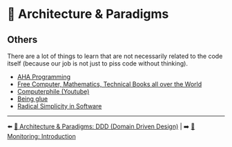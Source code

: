 # 🌇 Architecture & Paradigms

## Others

There are a lot of things to learn that are not necessarily related to the code itself (because our job is not just to piss code without thinking).

- [AHA Programming](https://kentcdodds.com/blog/aha-programming)
- [Free Computer, Mathematics, Technical Books all over the World](https://freecomputerbooks.com/)
- [Computerphile (Youtube)](https://www.youtube.com/channel/UC9-y-6csu5WGm29I7JiwpnA/videos)
- [Being glue](https://noidea.dog/glue)
- [Radical Simplicity in Software](https://www.radicalsimpli.city/)

---

⬅️ [🌇 Architecture & Paradigms: DDD (Domain Driven Design)](./9-domain-driven-design.md) |
➡️ [🔬 Monitoring: Introduction](../11-monitoring/1-introduction.md)